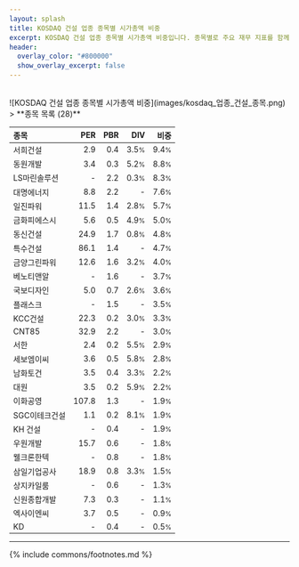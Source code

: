 ```yaml
---
layout: splash
title: KOSDAQ 건설 업종 종목별 시가총액 비중
excerpt: KOSDAQ 건설 업종 종목별 시가총액 비중입니다. 종목별로 주요 재무 지표를 함께 표시합니다.
header:
  overlay_color: "#800000"
  show_overlay_excerpt: false
---
```

<br>
![KOSDAQ 건설 업종 종목별 시가총액 비중](images/kosdaq_업종_건설_종목.png)
<br>
> **종목 목록 (28)**<a id="list"></a>

| **종목** | **PER** | **PBR** | **DIV** | **비중** |
| :------- | ------: | ------: | ------: | -------: |
| 서희건설 | 2.9 | 0.4 | 3.5<small>%</small> | 9.4<small>%</small> |
| 동원개발 | 3.4 | 0.3 | 5.2<small>%</small> | 8.8<small>%</small> |
| LS마린솔루션 | - | 2.2 | 0.3<small>%</small> | 8.3<small>%</small> |
| 대명에너지 | 8.8 | 2.2 | - | 7.6<small>%</small> |
| 일진파워 | 11.5 | 1.4 | 2.8<small>%</small> | 5.7<small>%</small> |
| 금화피에스시 | 5.6 | 0.5 | 4.9<small>%</small> | 5.0<small>%</small> |
| 동신건설 | 24.9 | 1.7 | 0.8<small>%</small> | 4.8<small>%</small> |
| 특수건설 | 86.1 | 1.4 | - | 4.7<small>%</small> |
| 금양그린파워 | 12.6 | 1.6 | 3.2<small>%</small> | 4.0<small>%</small> |
| 베노티앤알 | - | 1.6 | - | 3.7<small>%</small> |
| 국보디자인 | 5.0 | 0.7 | 2.6<small>%</small> | 3.6<small>%</small> |
| 플래스크 | - | 1.5 | - | 3.5<small>%</small> |
| KCC건설 | 22.3 | 0.2 | 3.0<small>%</small> | 3.3<small>%</small> |
| CNT85 | 32.9 | 2.2 | - | 3.0<small>%</small> |
| 서한 | 2.4 | 0.2 | 5.5<small>%</small> | 2.9<small>%</small> |
| 세보엠이씨 | 3.6 | 0.5 | 5.8<small>%</small> | 2.8<small>%</small> |
| 남화토건 | 3.5 | 0.4 | 3.3<small>%</small> | 2.2<small>%</small> |
| 대원 | 3.5 | 0.2 | 5.9<small>%</small> | 2.2<small>%</small> |
| 이화공영 | 107.8 | 1.3 | - | 1.9<small>%</small> |
| SGC이테크건설 | 1.1 | 0.2 | 8.1<small>%</small> | 1.9<small>%</small> |
| KH 건설 | - | 0.4 | - | 1.9<small>%</small> |
| 우원개발 | 15.7 | 0.6 | - | 1.8<small>%</small> |
| 웰크론한텍 | - | 0.8 | - | 1.8<small>%</small> |
| 삼일기업공사 | 18.9 | 0.8 | 3.3<small>%</small> | 1.5<small>%</small> |
| 상지카일룸 | - | 0.6 | - | 1.3<small>%</small> |
| 신원종합개발 | 7.3 | 0.3 | - | 1.1<small>%</small> |
| 엑사이엔씨 | 3.7 | 0.5 | - | 0.9<small>%</small> |
| KD | - | 0.4 | - | 0.5<small>%</small> |

---
{% include commons/footnotes.md %}